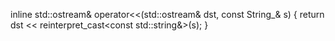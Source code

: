 
inline std::ostream& operator<<(std::ostream& dst, const String_& s) { return dst << reinterpret_cast<const std::string&>(s); }
